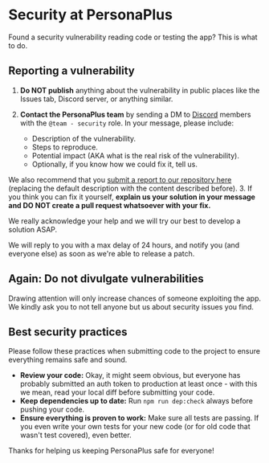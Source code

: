 # Security at PersonaPlus

Found a security vulnerability reading code or testing the app? This is what to do.

## Reporting a vulnerability

1. **Do NOT publish** anything about the vulnerability in public places like the Issues tab, Discord server, or anything similar.
2. **Contact the PersonaPlus team** by sending a DM to [Discord](https://discord.gg/wwzddK4Zpc) members with the `@team - security` role. In your message, please include:

   - Description of the vulnerability.
   - Steps to reproduce.
   - Potential impact (AKA what is the real risk of the vulnerability).
   - Optionally, if you know how we could fix it, tell us.

We also recommend that you [submit a report to our repository here](https://github.com/GiveItAPlus/personaplus/security/advisories/new) (replacing the default description with the content described before).
3. If you think you can fix it yourself, **explain us your solution in your message and DO NOT create a pull request whatsoever with your fix.**

We really acknowledge your help and we will try our best to develop a solution ASAP.

We will reply to you with a max delay of 24 hours, and notify you (and everyone else) as soon as we're able to release a patch.

## Again: Do not divulgate vulnerabilities

Drawing attention will only increase chances of someone exploiting the app. We kindly ask you to not tell anyone but us about security issues you find.

## Best security practices

Please follow these practices when submitting code to the project to ensure everything remains safe and sound.

- **Review your code:** Okay, it might seem obvious, but everyone has probably submitted an auth token to production at least once - with this we mean, read your local diff before submitting your code.
- **Keep dependencies up to date:** Run `npm run dep:check` always before pushing your code.
- **Ensure everything is proven to work:** Make sure all tests are passing. If you even write your own tests for your new code (or for old code that wasn't test covered), even better.

Thanks for helping us keeping PersonaPlus safe for everyone!
